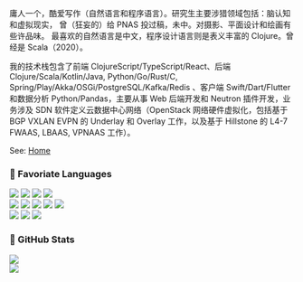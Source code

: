 庸人一个，酷爱写作（自然语言和程序语言）。研究生主要涉猎领域包括：脑认知和虚拟现实， 曾（狂妄的）给 PNAS 投过稿，未中。对摄影、平面设计和绘画有些许品味。 最喜欢的自然语言是中文，程序设计语言则是表义丰富的 Clojure。曾经是 Scala（2020）。

我的技术栈包含了前端 ClojureScript/TypeScript/React、后端 Clojure/Scala/Kotlin/Java, Python/Go/Rust/C, Spring/Play/Akka/OSGi/PostgreSQL/Kafka/Redis 、客户端 Swift/Dart/Flutter 和数据分析 Python/Pandas，主要从事 Web 后端开发和 Neutron 插件开发，业务涉及 SDN 软件定义云数据中心网络（OpenStack 网络硬件虚拟化，包括基于 BGP VXLAN EVPN 的 Underlay 和 Overlay 工作，以及基于 Hillstone 的 L4-7 FWAAS, LBAAS, VPNAAS 工作）。 

See: [Home](https://mazhangjing.com/index.html)

<!---

--->

### 🌟 Favoriate Languages

<div>
  <img src="https://img.shields.io/badge/Clojure-63B132?style=for-the-badge&logo=clojure&logoColor=white" />
  <img src="https://img.shields.io/badge/Kotlin-a134f1?style=for-the-badge&logo=kotlin&logoColor=white" />
  <img src="https://img.shields.io/badge/Scala-dc322f?style=for-the-badge&logo=scala&logoColor=white" />
  <img src="https://img.shields.io/badge/Java-ED8B00?style=for-the-badge&logo=scala&logoColor=white" />
</div>
<div>
  <img src="https://img.shields.io/badge/Swift-f05138?style=for-the-badge&logo=swift&logoColor=white" />
  <img src="https://img.shields.io/badge/Rust-FFD43B?style=for-the-badge&logo=rust&logoColor=white" />
  <img src="https://img.shields.io/badge/C-00599C?style=for-the-badge&logo=c&logoColor=white" />
  <img src="https://img.shields.io/badge/Go-79d4fd?style=for-the-badge&logo=go&logoColor=white" />
  <img src="https://img.shields.io/badge/Python-FFD43B?style=for-the-badge&logo=python&logoColor=white" />
</div>
<div>
  <img src="https://img.shields.io/badge/JavaScript-F7DF1E?style=for-the-badge&logo=javascript&logoColor=white" />
  <img src="https://img.shields.io/badge/TypeScript-blue?style=for-the-badge&logo=typescript&logoColor=white" />
  <img src="https://img.shields.io/badge/Dart-03589c?style=for-the-badge&logo=dart&logoColor=white" />
</div>


### 🌟 GitHub Stats
<div>
  <a href="https://github.com/corkine">
    <img align=center src="https://github-readme-stats.vercel.app/api?username=corkine&show_icons=true&count_private=true&include_all_commits=true&hide_title=false"/>
  </a>
 </div>
 
   <div>
  <a href="https://github.com/corkine">
    <img align=center src="https://github-readme-stats.vercel.app/api/top-langs/?username=corkine&layout=compact&hide_title=false&card_width=445&exclude_repo=muninn4j,muninn,github-markdown-css,docs.scala-lang,notebook,mserver,syn-antd,css-diner,learn-os,YYeTsBot,anki,anki-sync-server,yd2anki,tensorflow,RedKindle" />
  </a>
</div>
